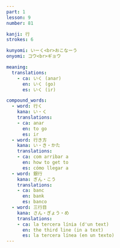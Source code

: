 ```yaml
---
part: 1
lesson: 9
number: 81

kanji: 行
strokes: 6

kunyomi: いーく<br>おこなーう
onyomi: コウ<br>ギョウ

meaning:
  translations:
    - ca: いく (anar)
      en: いく (go)
      es: いく (ir)

compound_words:
  - word: 行く
    kana: い・く
    translations:
    - ca: anar
      en: to go
      es: ir
  - word: 行き方
    kana: い・き・かた
    translations:
    - ca: com arribar a
      en: how to get to
      es: cómo llegar a
  - word: 銀行
    kana: ぎん・こう
    translations:
    - ca: banc
      en: bank
      es: banco
  - word: 三行目
    kana: さん・ぎょう・め
    translations:
    - ca: la tercera línia (d'un text)
      en: the third line (in a text)
      es: la tercera línea (en un texto)
---
```

